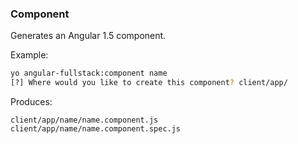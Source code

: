 ### Component
Generates an Angular 1.5 component.

Example:
```bash
yo angular-fullstack:component name
[?] Where would you like to create this component? client/app/
```

Produces:

    client/app/name/name.component.js
    client/app/name/name.component.spec.js
